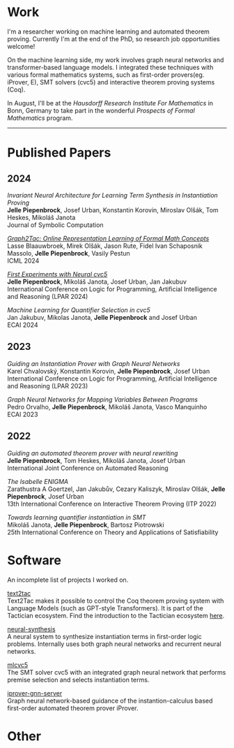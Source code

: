 # Work
I'm a researcher working on machine learning and automated theorem proving. Currently I'm at the end of the PhD, so research job opportunities welcome! 

On the machine learning side, my work involves graph neural networks and transformer-based language models. I integrated these techniques with various formal mathematics systems, such as
first-order provers(eg. iProver, E), SMT solvers (cvc5) and interactive theorem proving systems (Coq). 

In August, I'll be at the _Hausdorff Research Institute For Mathematics_ in Bonn, Germany to take part in the wonderful _Prospects of Formal Mathematics_ program.

-----
# Published Papers
## 2024
_Invariant Neural Architecture for Learning Term Synthesis in Instantiation Proving_ \
**Jelle Piepenbrock**, Josef Urban, Konstantin Korovin, Miroslav Olšák, Tom Heskes, Mikoláš Janota \
Journal of Symbolic Computation 

[_Graph2Tac: Online Representation Learning of Formal Math Concepts_](https://openreview.net/pdf?id=A7CtiozznN) \
Lasse Blaauwbroek, Mirek Olšák, Jason Rute, Fidel Ivan Schaposnik Massolo, **Jelle Piepenbrock**, Vasily Pestun \
ICML 2024

[_First Experiments with Neural cvc5_](https://easychair.org/publications/open/Z6b2) \
**Jelle Piepenbrock**, Mikoláš Janota, Josef Urban, Jan Jakubuv \
International Conference on Logic for Programming, Artificial Intelligence and Reasoning (LPAR 2024)

_Machine Learning for Quantifier Selection in cvc5_ \
Jan Jakubuv, Mikolas Janota, **Jelle Piepenbrock** and Josef Urban \
ECAI 2024

## 2023
_Guiding an Instantiation Prover with Graph Neural Networks_ \
Karel Chvalovský, Konstantin Korovin, **Jelle Piepenbrock**, Josef Urban \
International Conference on Logic for Programming, Artificial Intelligence and Reasoning (LPAR 2023)

_Graph Neural Networks for Mapping Variables Between Programs_ \
Pedro Orvalho, **Jelle Piepenbrock**, Mikoláš Janota, Vasco Manquinho \
ECAI 2023

## 2022 
_Guiding an automated theorem prover with neural rewriting_ \
**Jelle Piepenbrock**, Tom Heskes, Mikoláš Janota, Josef Urban \
International Joint Conference on Automated Reasoning

_The Isabelle ENIGMA_ \
Zarathustra A Goertzel, Jan Jakubův, Cezary Kaliszyk, Miroslav Olšák, **Jelle Piepenbrock**, Josef Urban \
13th International Conference on Interactive Theorem Proving (ITP 2022)

_Towards learning quantifier instantiation in SMT_ \
Mikoláš Janota, **Jelle Piepenbrock**, Bartosz Piotrowski \
25th International Conference on Theory and Applications of Satisfiability 

# Software
An incomplete list of projects I worked on.

[text2tac](https://github.com/JellePiepenbrock/text2tac) \
Text2Tac makes it possible to control the Coq theorem proving system with Language Models (such as GPT-style Transformers). 
It is part of the Tactician ecosystem. Find the introduction to the Tactician ecosystem [here](https://coq-tactician.github.io/api/).

[neural-synthesis](https://github.com/JellePiepenbrock/neural-synthesis) \
A neural system to synthesize instantiation terms in first-order logic problems. Internally uses both graph neural networks and recurrent neural networks.

[mlcvc5](https://github.com/JellePiepenbrock/mlcvc5-LPAR) \
The SMT solver cvc5 with an integrated graph neural network that performs premise selection and selects instantiation terms. 

[iprover-gnn-server](https://github.com/chvalovsky/iprover-gnn-server) \
Graph neural network-based guidance of the instantion-calculus based first-order automated theorem prover iProver. 

# Other
